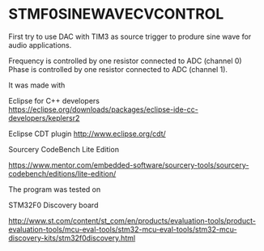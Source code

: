 # STMF0SINEWAVECVCONTROL

First try to use DAC with TIM3 as source trigger to produre sine wave for audio applications. 


Frequency is controlled by one resistor connected to ADC (channel 0)
Phase is controlled by one resistor connected to ADC (channel 1).


It was made with

Eclipse for C++ developers https://eclipse.org/downloads/packages/eclipse-ide-cc-developers/keplersr2

Eclipse CDT plugin http://www.eclipse.org/cdt/

Sourcery CodeBench Lite Edition

https://www.mentor.com/embedded-software/sourcery-tools/sourcery-codebench/editions/lite-edition/

The program was tested on

STM32F0 Discovery board

http://www.st.com/content/st_com/en/products/evaluation-tools/product-evaluation-tools/mcu-eval-tools/stm32-mcu-eval-tools/stm32-mcu-discovery-kits/stm32f0discovery.html

